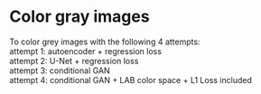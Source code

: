 # Color gray images

To color grey images with the following 4 attempts:
<br>attempt 1: autoencoder + regression loss
<br>attempt 2: U-Net + regression loss
<br>attempt 3: conditional GAN
<br>attempt 4: conditional GAN + LAB color space + L1 Loss included
